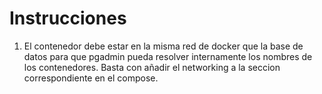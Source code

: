 # Instrucciones

1. El contenedor debe estar en la misma red de docker que la base de datos para que pgadmin pueda resolver internamente los nombres de los contenedores. Basta con añadir el networking a la seccion correspondiente en el compose.